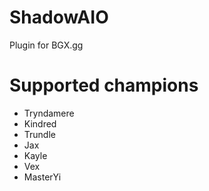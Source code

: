 # ShadowAIO
Plugin for BGX.gg

# Supported champions
- Tryndamere
- Kindred
- Trundle
- Jax
- Kayle
- Vex
- MasterYi
